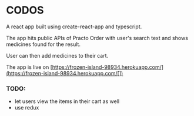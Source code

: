 
# CODOS

A react app built using create-react-app and typescript.

The app hits public APIs of Practo Order with user's search text and shows medicines found for the result.

User can then add medicines to their cart.

The app is live on [https://frozen-island-98934.herokuapp.com/](https://frozen-island-98934.herokuapp.com/[])

### TODO:
- let users view the items in their cart as well
- use redux 
